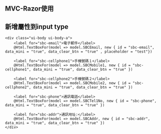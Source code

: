 MVC-Razor使用
------

## 新增屬性到input type
    <div class="ui-body ui-body-a">
        <label for="sbc-email">電子郵件</label>
        @Html.TextBoxFor(model => model.SBCEmail, new { id = "sbc-email", data_mini = "true", data_clear_btn = "true" , placeholder = "test"})

        <label for="sbc-cellphone1">手機號碼１</label>
        @Html.TextBoxFor(model => model.SBCMobile1, new { id = "sbc-cellphone1", data_mini = "true", data_clear_btn = "true" })

        <label for="sbc-cellphone2">手機號碼２</label>
        @Html.TextBoxFor(model => model.SBCMobile2, new { id = "sbc-cellphone2", data_mini = "true", data_clear_btn = "true" })

        <label for="sbc-phone">通訊電話</label>
        @Html.TextBoxFor(model => model.SBCTel1No, new { id = "sbc-phone", data_mini = "true", data_clear_btn = "true" })

        <label for="sbc-addr">通訊地址:</label>
        @Html.TextBoxFor(model => model.SBCAddr, new { id = "sbc-addr", data_mini = "true", data_clear_btn = "true" })
    </div>